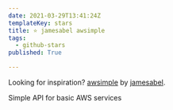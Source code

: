 ```yaml
---
date: 2021-03-29T13:41:24Z
templateKey: stars
title: ⭐ jamesabel awsimple
tags:
  - github-stars
published: True

---
```


Looking for inspiration? [awsimple](https://github.com/jamesabel/awsimple) by [jamesabel](https://github.com/jamesabel).

Simple API for basic AWS services
